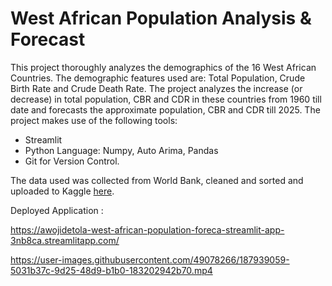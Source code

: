 # West African Population Analysis & Forecast

This project thoroughly analyzes the demographics of the 16 West African Countries. The demographic features used are: Total Population, Crude Birth Rate and Crude Death Rate. 
The project analyzes the increase (or decrease) in total population, CBR and CDR in these countries from 1960 till date and forecasts the approximate population, CBR and CDR till 2025. 
The project makes use of the following tools: 

+ Streamlit
+ Python Language: Numpy, Auto Arima, Pandas
+ Git for Version Control.

The data used was collected from World Bank, cleaned and sorted and uploaded to Kaggle [here](https://www.kaggle.com/datasets/awojidemargaret/west-african-demograhpics).

Deployed Application : 

https://awojidetola-west-african-population-foreca-streamlit-app-3nb8ca.streamlitapp.com/

https://user-images.githubusercontent.com/49078266/187939059-5031b37c-9d25-48d9-b1b0-183202942b70.mp4

